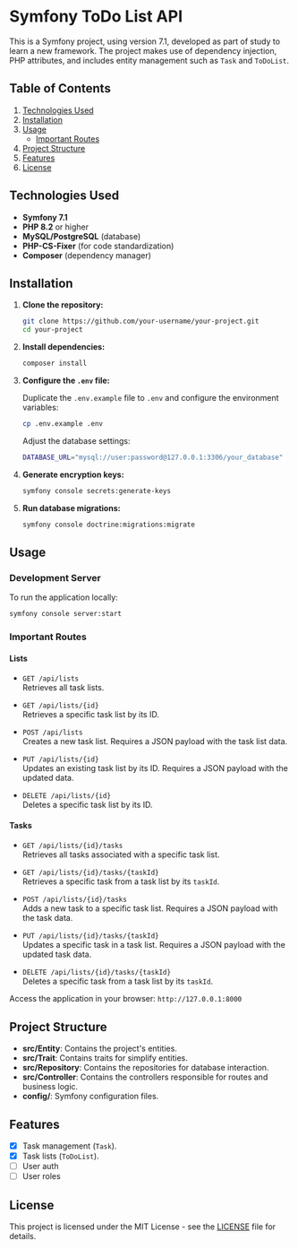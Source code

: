 
# Symfony ToDo List API

This is a Symfony project, using version 7.1, developed as part of study to learn a new framework. 
The project makes use of dependency injection, PHP attributes, and includes entity management such as `Task` and `ToDoList`.


## Table of Contents

1. [Technologies Used](#technologies-used)
2. [Installation](#installation)
3. [Usage](#usage)
   - [Important Routes](#important-routes)
4. [Project Structure](#project-structure)
5. [Features](#features)
6. [License](#license)

## Technologies Used

- **Symfony 7.1**
- **PHP 8.2** or higher
- **MySQL/PostgreSQL** (database)
- **PHP-CS-Fixer** (for code standardization)
- **Composer** (dependency manager)

## Installation

1. **Clone the repository:**

   ```bash
   git clone https://github.com/your-username/your-project.git
   cd your-project
   ```

2. **Install dependencies:**

   ```bash
   composer install
   ```

3. **Configure the `.env` file:**

   Duplicate the `.env.example` file to `.env` and configure the environment variables:

   ```bash
   cp .env.example .env
   ```

   Adjust the database settings:

   ```bash
   DATABASE_URL="mysql://user:password@127.0.0.1:3306/your_database"
   ```

4. **Generate encryption keys:**

   ```bash
   symfony console secrets:generate-keys
   ```

5. **Run database migrations:**

   ```bash
   symfony console doctrine:migrations:migrate
   ```

## Usage


### Development Server

To run the application locally:

```bash
symfony console server:start
```

### Important Routes

#### Lists

- `GET /api/lists`  
  Retrieves all task lists.

- `GET /api/lists/{id}`  
  Retrieves a specific task list by its ID.

- `POST /api/lists`  
  Creates a new task list. Requires a JSON payload with the task list data.

- `PUT /api/lists/{id}`  
  Updates an existing task list by its ID. Requires a JSON payload with the updated data.

- `DELETE /api/lists/{id}`  
  Deletes a specific task list by its ID.

#### Tasks

- `GET /api/lists/{id}/tasks`  
  Retrieves all tasks associated with a specific task list.

- `GET /api/lists/{id}/tasks/{taskId}`  
  Retrieves a specific task from a task list by its `taskId`.

- `POST /api/lists/{id}/tasks`  
  Adds a new task to a specific task list. Requires a JSON payload with the task data.

- `PUT /api/lists/{id}/tasks/{taskId}`  
  Updates a specific task in a task list. Requires a JSON payload with the updated task data.

- `DELETE /api/lists/{id}/tasks/{taskId}`  
  Deletes a specific task from a task list by its `taskId`.

Access the application in your browser: `http://127.0.0.1:8000`

## Project Structure

- **src/Entity**: Contains the project's entities.
- **src/Trait**: Contains traits for simplify entities.
- **src/Repository**: Contains the repositories for database interaction.
- **src/Controller**: Contains the controllers responsible for routes and business logic.
- **config/**: Symfony configuration files.

## Features

- [x] Task management (`Task`).
- [x] Task lists (`ToDoList`).
- [ ] User auth
- [ ] User roles

## License

This project is licensed under the MIT License - see the [LICENSE](LICENSE.txt) file for details.

